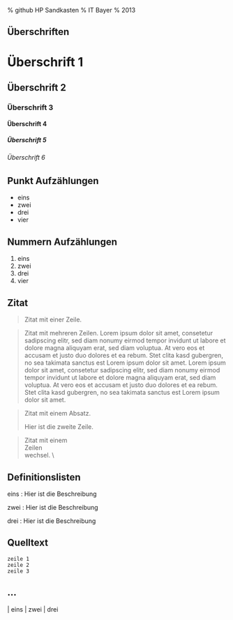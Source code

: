 % github HP Sandkasten
% IT Bayer
% 2013

<!--

# Sandkasten
 
Diese Seite ist der Sandkasten oder auch Spielwiese um 
die CSS Einstellungen machen zu können.

 -->

<!-- schnipp -->

## Überschriften

# Überschrift 1

## Überschrift 2

### Überschrift 3

#### Überschrift 4

##### Überschrift 5

###### Überschrift 6

## Punkt Aufzählungen

- eins
- zwei
- drei
- vier

## Nummern Aufzählungen

1. eins
1. zwei
1. drei
1. vier

## Zitat

> Zitat mit einer Zeile.

> Zitat mit mehreren Zeilen. Lorem ipsum dolor sit amet, consetetur sadipscing elitr, sed diam nonumy eirmod tempor invidunt ut labore et dolore magna aliquyam erat, sed diam voluptua. At vero eos et accusam et justo duo dolores et ea rebum. Stet clita kasd gubergren, no sea takimata sanctus est Lorem ipsum dolor sit amet. Lorem ipsum dolor sit amet, consetetur sadipscing elitr, sed diam nonumy eirmod tempor invidunt ut labore et dolore magna aliquyam erat, sed diam voluptua. At vero eos et accusam et justo duo dolores et ea rebum. Stet clita kasd gubergren, no sea takimata sanctus est Lorem ipsum dolor sit amet.

> Zitat mit einem Absatz.
>
> Hier ist die zweite Zeile.

> Zitat mit einem  \
Zeilen \
wechsel. \

## Definitionslisten

eins
:	Hier ist die Beschreibung

zwei
:	Hier ist die Beschreibung

drei
:	Hier ist die Beschreibung

## Quelltext

~~~
zeile 1
zeile 2
zeile 3

~~~


## ...

| eins
| zwei
| drei
